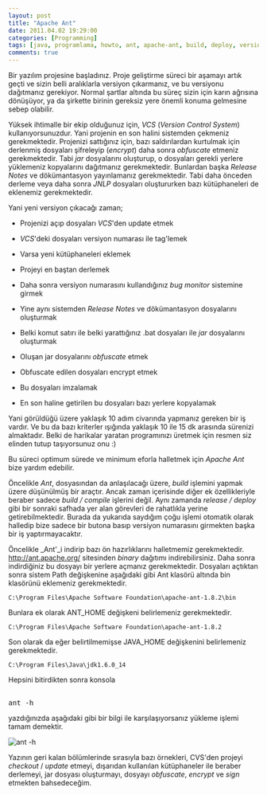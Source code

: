 ```yaml
---
layout: post
title: "Apache Ant"
date: 2011.04.02 19:29:00
categories: [Programming]
tags: [java, programlama, howto, ant, apache-ant, build, deploy, version-control]
comments: true
---
```

Bir yazılım projesine başladınız. Proje geliştirme süreci bir aşamayı artık geçti ve sizin belli aralıklarla versiyon çıkarmanız, ve bu versiyonu dağıtmanız gerekiyor. Normal şartlar altında bu süreç sizin için karın ağrısına dönüşüyor, ya da şirkette birinin gereksiz yere önemli konuma gelmesine sebep olabilir. 

<!--more-->

Yüksek ihtimalle bir ekip olduğunuz için, _VCS_ (_Version Control System_) kullanıyorsunuzdur. Yani projenin en son halini sistemden çekmeniz gerekmektedir. Projenizi sattığınız için, bazı saldırılardan kurtulmak için derlenmiş dosyaları şifreleyip (_encrypt_) daha sonra _obfuscate_ etmeniz gerekmektedir. Tabi _jar_ dosyalarını oluşturup, o dosyaları gerekli yerlere yüklemeniz kopyalarını dağıtmanız gerekmektedir. Bunlardan başka _Release Notes_ ve dökümantasyon yayınlamanız gerekmektedir. Tabi daha önceden derleme veya daha sonra _JNLP_ dosyaları oluştururken bazı kütüphaneleri de eklenemiz gerekmektedir. 

Yani yeni versiyon çıkacağı zaman; 

* Projenizi açıp dosyaları _VCS_'den update etmek

* _VCS_'deki dosyaları versiyon numarası ile tag'lemek

* Varsa yeni kütüphaneleri eklemek

* Projeyi en baştan derlemek

* Daha sonra versiyon numarasını kullandığınız _bug monitor_ sistemine girmek

* Yine aynı sistemden _Release Notes_ ve dökümantasyon dosyalarını oluşturmak

* Belki komut satırı ile belki yarattığınız .bat dosyaları ile _jar_ dosyalarını oluşturmak

* Oluşan jar dosyalarını _obfuscate_ etmek

* Obfuscate edilen dosyaları encrypt etmek

* Bu dosyaları imzalamak

* En son haline getirilen bu dosyaları bazı yerlere kopyalamak

Yani görüldüğü üzere yaklaşık 10 adım civarında yapmanız gereken bir iş vardır. Ve bu da bazı kriterler ışığında yaklaşık 10 ile 15 dk arasında sürenizi almaktadır. Belki de harikalar yaratan programınızı üretmek için resmen siz elinden tutup taşıyorsunuz onu :) 

Bu süreci optimum sürede ve minimum eforla halletmek için _Apache Ant_ bize yardım edebilir. 

Öncelikle _Ant_, dosyasından da anlaşılacağı üzere, _build_ işlemini yapmak üzere düşünülmüş bir araçtır. Ancak zaman içerisinde diğer ek özellikleriyle beraber sadece _build / compile_ işlerini değil. Aynı zamanda _release / deploy_ gibi bir sonraki safhada yer alan görevleri de rahatlıkla yerine getirebilmektedir. Burada da yukarıda saydığım çoğu işlemi otomatik olarak halledip bize sadece bir butona basıp versiyon numarasını girmekten başka bir iş yaptırmayacaktır. 

Öncelikle _Ant'_i indirip bazı ön hazırlıklarını halletmemiz gerekmektedir. http://ant.apache.org/ sitesinden _binary_ dağıtımı indirebilirsiniz. Daha sonra indirdiğiniz bu dosyayı bir yerlere açmanız gerekmektedir. Dosyaları açtıktan sonra sistem Path değişkenine aşağıdaki gibi Ant klasörü altında bin klasörünü eklemeniz gerekmektedir. 

```
C:\Program Files\Apache Software Foundation\apache-ant-1.8.2\bin 
```

Bunlara ek olarak ANT_HOME değişkeni belirlemeniz gerekmektedir. 

```
C:\Program Files\Apache Software Foundation\apache-ant-1.8.2 
```

Son olarak da eğer belirtilmemişse JAVA_HOME değişkenini belirlemeniz gerekmektedir. 

```
C:\Program Files\Java\jdk1.6.0_14 
```

Hepsini bitirdikten sonra konsola 

<pre lang="java"> 
ant -h 
</pre>

yazdığınızda aşağıdaki gibi bir bilgi ile karşılaşıyorsanız yükleme işlemi tamam demektir. 

![](http://www.mndeveci.com/wp-content/uploads/2011/04/ant_help.png "ant -h") 

Yazının geri kalan bölümlerinde sırasıyla bazı örnekleri, CVS'den projeyi _checkout_ / _update_ etmeyi, dışarıdan kullanılan kütüphaneler ile beraber derlemeyi, jar dosyası oluşturmayı, dosyayı _obfuscate_, _encrypt_ ve _sign_ etmekten bahsedeceğim.

